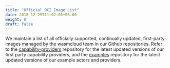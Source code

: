 ```yaml
---
title: "Official OCI Image List"
date: 2018-12-29T11:02:05+06:00
weight: 8
draft: false
---
```


We maintain a list of all officially supported, continually updated, first-party images managed by the wasmcloud team in our Github repositories. Refer to the [capability-providers](https://github.com/wasmcloud/capability-providers#latest-versions) repository for the latest updated versions of our first party capability providers, and the [examples](https://github.com/wasmcloud/examples#wasmcloud-examples) repository for the latest updated versions of our example actors and providers.
